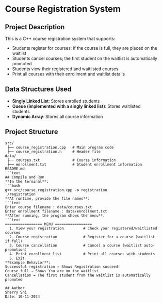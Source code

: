 # Course Registration System

## Project Description
This is a C++ course registration system that supports:
- Students register for courses; if the course is full, they are placed on the waitlist
- Students cancel courses; the first student on the waitlist is automatically promoted
- Students view their registered and waitlisted courses
- Print all courses with their enrollment and waitlist details

## Data Structures Used
- **Singly Linked List**: Stores enrolled students  
- **Queue (implemented with a singly linked list)**: Stores waitlisted students  
- **Dynamic Array**: Stores all course information  

## Project Structure
```text
src/
 ├── course_registration.cpp   # Main program code
 ├── course_registration.h     # Header file
data/
 ├── courses.txt               # Course information
 ├── enrollment.txt            # Student enrollment information
README.md
```text
## Compile and Run
**In the terminal**:
```bash
g++ src/course_registration.cpp -o registration
./registration
**At runtime, provide the file names**:
```text
Enter course filename : data/courses.txt
Enter enrollment filename : data/enrollment.txt
**After running, the program shows the menu**:
```text
================= MENU =================
  1. View your registration         # Check your registered/waitlisted courses
  2. Course registration            # Register for a course (waitlist if full)
  3. Course cancellation            # Cancel a course (waitlist auto-promotion)
  4. Print enrollment list          # Print all courses with students
  5. Exit
**Example Behavior**:
Successful registration → Shows Registration succeed!
Course full → Shows You are on the waitlist
Cancellation → The first student from the waitlist is automatically promoted

## Author  
Sherry Shi  
Date: 10-11-2024
